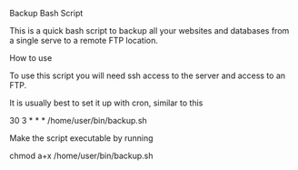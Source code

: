 Backup Bash Script

This is a quick bash script to backup all your websites and databases from a single serve to a remote FTP location. 

How to use

To use this script you will need ssh access to the server and access to an FTP.

It is usually best to set it up with cron, similar to this

30 3 * * * /home/user/bin/backup.sh

Make the script executable by running

chmod a+x /home/user/bin/backup.sh


